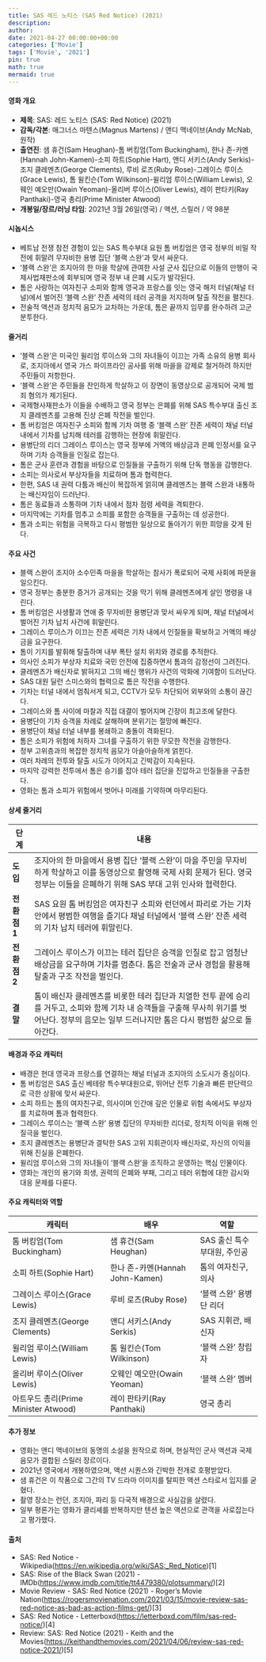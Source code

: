 ```yaml
---
title: SAS 레드 노티스 (SAS Red Notice) (2021)
description: 
author: 
date: 2021-04-27 00:00:00+00:00
categories: ['Movie']
tags: ['Movie', '2021']
pin: true
math: true
mermaid: true
---
```

#### 영화 개요

- **제목**: SAS: 레드 노티스 (SAS: Red Notice) (2021)  
- **감독/각본**: 매그너스 마텐스(Magnus Martens) / 앤디 맥네이브(Andy McNab, 원작)  
- **출연진**: 샘 휴건(Sam Heughan)-톰 버킹엄(Tom Buckingham), 한나 존-카멘(Hannah John-Kamen)-소피 하트(Sophie Hart), 앤디 서키스(Andy Serkis)-조지 클레멘츠(George Clements), 루비 로즈(Ruby Rose)-그레이스 루이스(Grace Lewis), 톰 윌킨슨(Tom Wilkinson)-윌리엄 루이스(William Lewis), 오웨인 예오만(Owain Yeoman)-올리버 루이스(Oliver Lewis), 레이 판타키(Ray Panthaki)-영국 총리(Prime Minister Atwood)  
- **개봉일/장르/러닝 타임**: 2021년 3월 26일(영국) / 액션, 스릴러 / 약 98분  

#### 시놉시스

- 베트남 전쟁 참전 경험이 있는 SAS 특수부대 요원 톰 버킹엄은 영국 정부의 비밀 작전에 휘말려 무자비한 용병 집단 ‘블랙 스완’과 맞서 싸운다.  
- ‘블랙 스완’은 조지아의 한 마을 학살에 관여한 사설 군사 집단으로 이들의 만행이 국제사법재판소에 회부되며 영국 정부 내 은폐 시도가 발각된다.  
- 톰은 사랑하는 여자친구 소피와 함께 영국과 프랑스를 잇는 영국 해저 터널(채널 터널)에서 벌어진 ‘블랙 스완’ 잔존 세력의 테러 공격을 저지하며 탈출 작전을 펼친다.  
- 전술적 액션과 정치적 음모가 교차하는 가운데, 톰은 끝까지 임무를 완수하려 고군분투한다.  

#### 줄거리

- ‘블랙 스완’은 미국인 윌리엄 루이스와 그의 자녀들이 이끄는 가족 소유의 용병 회사로, 조지아에서 영국 가스 파이프라인 공사를 위해 마을을 강제로 철거하려 하지만 주민들이 저항한다.  
- ‘블랙 스완’은 주민들을 잔인하게 학살하고 이 장면이 동영상으로 공개되어 국제 범죄 혐의가 제기된다.  
- 국제형사재판소가 이들을 수배하고 영국 정부는 은폐를 위해 SAS 특수부대 출신 조지 클레멘츠를 고용해 진상 은폐 작전을 벌인다.  
- 톰 버킹엄은 여자친구 소피와 함께 기차 여행 중 ‘블랙 스완’ 잔존 세력이 채널 터널 내에서 기차를 납치해 테러를 감행하는 현장에 휘말린다.  
- 용병단의 리더 그레이스 루이스는 영국 정부에 거액의 배상금과 은폐 인정서를 요구하며 기차 승객들을 인질로 잡는다.  
- 톰은 군사 훈련과 경험을 바탕으로 인질들을 구출하기 위해 단독 행동을 감행한다.  
- 소피는 의사로서 부상자들을 치료하며 톰과 협력한다.  
- 한편, SAS 내 권력 다툼과 배신이 복잡하게 얽히며 클레멘츠는 블랙 스완과 내통하는 배신자임이 드러난다.  
- 톰은 동료들과 소통하며 기차 내에서 점차 점령 세력을 격퇴한다.  
- 마지막에는 기차를 멈추고 소피를 포함한 승객들을 구출하는 데 성공한다.  
- 톰과 소피는 위험을 극복하고 다시 평범한 일상으로 돌아가기 위한 희망을 갖게 된다.  

#### 주요 사건

- 블랙 스완이 조지아 소수민족 마을을 학살하는 참사가 폭로되어 국제 사회에 파문을 일으킨다.  
- 영국 정부는 충분한 증거가 공개되는 것을 막기 위해 클레멘츠에게 살인 명령을 내린다.  
- 톰 버킹엄은 사생활과 연애 중 무자비한 용병단과 맞서 싸우게 되며, 채널 터널에서 벌어진 기차 납치 사건에 휘말린다.  
- 그레이스 루이스가 이끄는 잔존 세력은 기차 내에서 인질들을 확보하고 거액의 배상금을 요구한다.  
- 톰이 기지를 발휘해 탈출하며 내부 폭탄 설치 위치와 경로를 추적한다.  
- 의사인 소피가 부상자 치료와 국민 안전에 집중하면서 톰과의 감정선이 그려진다.  
- 클레멘츠가 배신자로 밝혀지고 그의 배신 행위가 사건의 악화에 기여함이 드러난다.  
- SAS 대원 딜런 스미스와의 협력으로 톰은 작전을 수행한다.  
- 기차는 터널 내에서 멈춰서게 되고, CCTV가 모두 차단되어 외부와의 소통이 끊긴다.  
- 그레이스와 톰 사이에 마찰과 직접 대결이 벌어지며 긴장이 최고조에 달한다.  
- 용병단이 기차 승객을 차례로 살해하며 분위기는 절망에 빠진다.  
- 용병단이 채널 터널 내부를 봉쇄하고 충돌이 격화된다.  
- 톰은 소피가 위험에 처하자 그녀를 구출하기 위한 무모한 작전을 감행한다.  
- 정부 고위층과의 복잡한 정치적 음모가 아슬아슬하게 얽힌다.  
- 여러 차례의 전투와 탈출 시도가 이어지고 긴박감이 지속된다.  
- 마지막 강력한 전투에서 톰은 승기를 잡아 테러 집단을 진압하고 인질들을 구출한다.  
- 영화는 톰과 소피가 위험에서 벗어나 미래를 기약하며 마무리된다.  

#### 상세 줄거리

| **단계** | **내용** |
|----------|----------|
| **도입** | 조지아의 한 마을에서 용병 집단 ‘블랙 스완’이 마을 주민을 무자비하게 학살하고 이를 동영상으로 촬영해 국제 사회 문제가 된다. 영국 정부는 이들을 은폐하기 위해 SAS 부대 고위 인사와 협력한다.|
| **전환점 1** | SAS 요원 톰 버킹엄은 여자친구 소피와 런던에서 파리로 가는 기차 안에서 평범한 여행을 즐기다 채널 터널에서 ‘블랙 스완’ 잔존 세력의 기차 납치 테러에 휘말린다.|
| **전환점 2** | 그레이스 루이스가 이끄는 테러 집단은 승객을 인질로 잡고 엄청난 배상금을 요구하며 기차를 멈춘다. 톰은 전술과 군사 경험을 활용해 탈출과 구조 작전을 벌인다.|
| **결말** | 톰이 배신자 클레멘츠를 비롯한 테러 집단과 치열한 전투 끝에 승리를 거두고, 소피와 함께 기차 내 승객들을 구출해 무사히 위기를 벗어난다. 정부의 음모는 일부 드러나지만 톰은 다시 평범한 삶으로 돌아간다. |

#### 배경과 주요 캐릭터

- 배경은 현대 영국과 프랑스를 연결하는 채널 터널과 조지아의 소도시가 중심이다.  
- 톰 버킹엄은 SAS 출신 베테랑 특수부대원으로, 뛰어난 전투 기술과 빠른 판단력으로 극한 상황에 맞서 싸운다.  
- 소피 하트는 톰의 여자친구로, 의사이며 인간애 깊은 인물로 위험 속에서도 부상자를 치료하며 톰과 협력한다.  
- 그레이스 루이스는 ‘블랙 스완’ 용병 집단의 무자비한 리더로, 정치적 이익을 위해 인질극을 벌인다.  
- 조지 클레멘츠는 용병단과 결탁한 SAS 고위 지휘관이자 배신자로, 자신의 이익을 위해 진실을 은폐한다.  
- 윌리엄 루이스와 그의 자녀들이 ‘블랙 스완’을 조직하고 운영하는 핵심 인물이다.  
- 영화는 개인의 용기와 희생, 권력의 은폐와 부패, 그리고 테러 위협에 대한 감시와 대응 문제를 다룬다.  

#### 주요 캐릭터와 역할

| **캐릭터**        | **배우**             | **역할**                      |
|-------------------|----------------------|-----------------------------|
| 톰 버킹엄(Tom Buckingham)       | 샘 휴건(Sam Heughan)         | SAS 출신 특수부대원, 주인공     |
| 소피 하트(Sophie Hart)           | 한나 존-카멘(Hannah John-Kamen)   | 톰의 여자친구, 의사              |
| 그레이스 루이스(Grace Lewis)     | 루비 로즈(Ruby Rose)          | ‘블랙 스완’ 용병단 리더        |
| 조지 클레멘츠(George Clements)  | 앤디 서키스(Andy Serkis)      | SAS 지휘관, 배신자              |
| 윌리엄 루이스(William Lewis)    | 톰 윌킨슨(Tom Wilkinson)      | ‘블랙 스완’ 창립자               |
| 올리버 루이스(Oliver Lewis)     | 오웨인 예오만(Owain Yeoman)   | ‘블랙 스완’ 멤버               |
| 아트우드 총리(Prime Minister Atwood) | 레이 판타키(Ray Panthaki)       | 영국 총리                      |

#### 추가 정보

- 영화는 앤디 맥네이브의 동명의 소설을 원작으로 하며, 현실적인 군사 액션과 국제 음모가 결합된 스릴러 장르이다.  
- 2021년 영국에서 개봉하였으며, 액션 시퀀스와 긴박한 전개로 호평받았다.  
- 샘 휴건은 이 작품으로 그간의 TV 드라마 이미지를 탈피한 액션 스타로서 입지를 굳혔다.  
- 촬영 장소는 런던, 조지아, 파리 등 다국적 배경으로 사실감을 살렸다.  
- 일부 평론가는 영화가 클리셰를 반복하지만 텐션 높은 액션으로 관객을 사로잡는다고 평가했다.  

#### 출처

- SAS: Red Notice - Wikipedia(https://en.wikipedia.org/wiki/SAS:_Red_Notice)[1]  
- SAS: Rise of the Black Swan (2021) - IMDb(https://www.imdb.com/title/tt4479380/plotsummary/)[2]  
- Movie Review - SAS: Red Notice (2021) - Roger’s Movie Nation(https://rogersmovienation.com/2021/03/15/movie-review-sas-red-notice-as-bad-as-action-films-get/)[3]  
- SAS: Red Notice - Letterboxd(https://letterboxd.com/film/sas-red-notice/)[4]  
- Review: SAS: Red Notice (2021) - Keith and the Movies(https://keithandthemovies.com/2021/04/06/review-sas-red-notice-2021/)[5]
